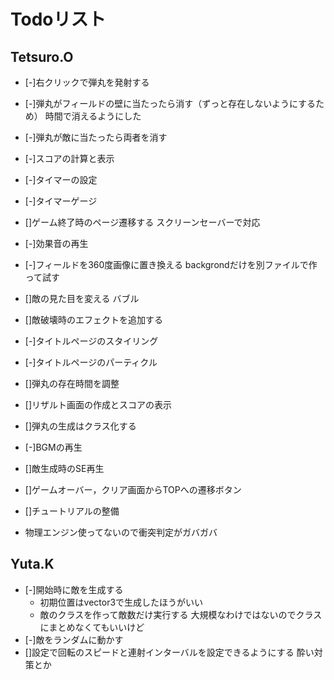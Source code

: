 # Todoリスト

## Tetsuro.O
- [-]右クリックで弾丸を発射する
- [-]弾丸がフィールドの壁に当たったら消す（ずっと存在しないようにするため）
時間で消えるようにした
- [-]弾丸が敵に当たったら両者を消す
- [-]スコアの計算と表示
- [-]タイマーの設定
- [-]タイマーゲージ
- []ゲーム終了時のページ遷移する
スクリーンセーバーで対応
- [-]効果音の再生

- [-]フィールドを360度画像に置き換える
backgrondだけを別ファイルで作って試す
- []敵の見た目を変える
バブル
- []敵破壊時のエフェクトを追加する

- [-]タイトルページのスタイリング
- [-]タイトルページのパーティクル

- []弾丸の存在時間を調整
- []リザルト画面の作成とスコアの表示
- []弾丸の生成はクラス化する
- [-]BGMの再生
- []敵生成時のSE再生

- []ゲームオーバー，クリア画面からTOPへの遷移ボタン
- []チュートリアルの整備

- 物理エンジン使ってないので衝突判定がガバガバ



## Yuta.K

- [-]開始時に敵を生成する
    - 初期位置はvector3で生成したほうがいい
    - 敵のクラスを作って敵数だけ実行する
    大規模なわけではないのでクラスにまとめなくてもいいけど
- [-]敵をランダムに動かす
- []設定で回転のスピードと連射インターバルを設定できるようにする
酔い対策とか